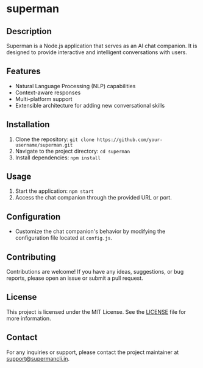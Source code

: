 # superman

## Description
Superman is a Node.js application that serves as an AI chat companion. It is designed to provide interactive and intelligent conversations with users.

## Features
- Natural Language Processing (NLP) capabilities
- Context-aware responses
- Multi-platform support
- Extensible architecture for adding new conversational skills

## Installation
1. Clone the repository: `git clone https://github.com/your-username/superman.git`
2. Navigate to the project directory: `cd superman`
3. Install dependencies: `npm install`

## Usage
1. Start the application: `npm start`
2. Access the chat companion through the provided URL or port.

## Configuration
- Customize the chat companion's behavior by modifying the configuration file located at `config.js`.

## Contributing
Contributions are welcome! If you have any ideas, suggestions, or bug reports, please open an issue or submit a pull request.

## License
This project is licensed under the MIT License. See the [LICENSE](LICENSE) file for more information.

## Contact
For any inquiries or support, please contact the project maintainer at support@supermancli.in.
